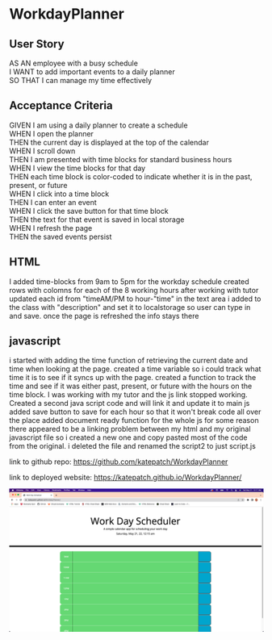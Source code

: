 # WorkdayPlanner

## User Story

AS AN employee with a busy schedule</br>
I WANT to add important events to a daily planner</br>
SO THAT I can manage my time effectively

## Acceptance Criteria

GIVEN I am using a daily planner to create a schedule</br>
WHEN I open the planner</br>
THEN the current day is displayed at the top of the calendar</br>
WHEN I scroll down</br>
THEN I am presented with time blocks for standard business hours</br>
WHEN I view the time blocks for that day</br>
THEN each time block is color-coded to indicate whether it is in the past, present, or future</br>
WHEN I click into a time block</br>
THEN I can enter an event</br>
WHEN I click the save button for that time block</br>
THEN the text for that event is saved in local storage</br>
WHEN I refresh the page</br>
THEN the saved events persist

## HTML

I added time-blocks from 9am to 5pm for the workday schedule
created rows with colomns for each of the 8 working hours
after working with tutor updated each id from "timeAM/PM to hour-"time"
in the text area i added to the class with "description" and set it to localstorage so user can type in and save.  once the page is refreshed the info stays there

## javascript

i started with adding the time function of retrieving the current date and time when looking at the page.
created a time variable so i could track what time it is to see if it syncs up with the page.
created a function to track the time and see if it was either past, present, or future with the hours on the time block.
I was working with my tutor and the js link stopped working.  Created a second java script code and will link it and update it to main js
added save button to save for each hour so that it won't break code all over the place
added document ready function for the whole js
for some reason there appeared to be a linking problem between my html and my original javascript file so i created a new one and copy pasted most of the code from the original.  i deleted the file and renamed the script2 to just script.js

link to github repo: <https://github.com/katepatch/WorkdayPlanner>

link to deployed website: <https://katepatch.github.io/WorkdayPlanner/>

![screenshot](/screenshot-workplanner.png)
